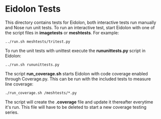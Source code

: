 # Eidolon Tests

This directory contains tests for Eidolon, both interactive tests run manually and Nose run unit tests.
To run an interactive test, start Eidolon with one of the script files in **imagetests** or **meshtests**.
For example:

    ../run.sh meshtests/tritest.py
    
To run the unit tests with unittest execute the **rununittests.py** script in Eidolon:

    ../run.sh rununittests.py
    
The script **run_coverage.sh** starts Eidolon with code coverage enabled through Coverage.py. 
This can be run with the included tests to measure line coverage:

    ./run_coverage.sh /meshtests/*.py
    
The script will create the **.coverage** file and update it thereafter everytime it's run. This file will have to be
deleted to start a new coverage testing series. 
    
